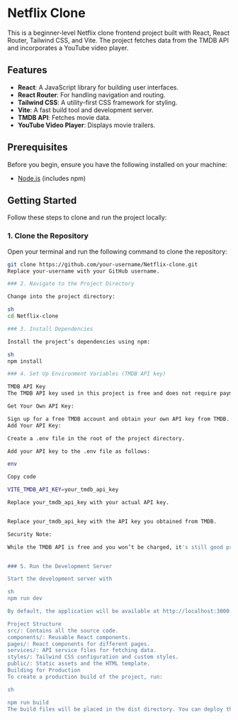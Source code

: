 # Netflix Clone

This is a beginner-level Netflix clone frontend project built with React, React Router, Tailwind CSS, and Vite. The project fetches data from the TMDB API and incorporates a YouTube video player.

## Features

- **React**: A JavaScript library for building user interfaces.
- **React Router**: For handling navigation and routing.
- **Tailwind CSS**: A utility-first CSS framework for styling.
- **Vite**: A fast build tool and development server.
- **TMDB API**: Fetches movie data.
- **YouTube Video Player**: Displays movie trailers.

## Prerequisites

Before you begin, ensure you have the following installed on your machine:

- [Node.js](https://nodejs.org/) (includes npm)

## Getting Started

Follow these steps to clone and run the project locally:

### 1. Clone the Repository

Open your terminal and run the following command to clone the repository:

```sh
git clone https://github.com/your-username/Netflix-clone.git
Replace your-username with your GitHub username.

### 2. Navigate to the Project Directory

Change into the project directory:

sh
cd Netflix-clone

### 3. Install Dependencies

Install the project’s dependencies using npm:

sh
npm install

### 4. Set Up Environment Variables (TMDB API key)

TMDB API Key
The TMDB API key used in this project is free and does not require payment information. W

Get Your Own API Key:

Sign up for a free TMDB account and obtain your own API key from TMDB.
Add Your API Key:

Create a .env file in the root of the project directory.

Add your API key to the .env file as follows:

env

Copy code

VITE_TMDB_API_KEY=your_tmdb_api_key

Replace your_tmdb_api_key with your actual API key.


Replace your_tmdb_api_key with the API key you obtained from TMDB.

Security Note:

While the TMDB API is free and you won’t be charged, it's still good practice to keep your API key private. Share the key only with trusted collaborators and avoid exposing it in public repositories.


### 5. Run the Development Server

Start the development server with

sh
npm run dev

By default, the application will be available at http://localhost:3000. Open this URL in your browser to view the project.

Project Structure
src/: Contains all the source code.
components/: Reusable React components.
pages/: React components for different pages.
services/: API service files for fetching data.
styles/: Tailwind CSS configuration and custom styles.
public/: Static assets and the HTML template.
Building for Production
To create a production build of the project, run:

sh

npm run build
The build files will be placed in the dist directory. You can deploy these files to any static file hosting service.
